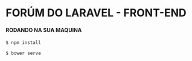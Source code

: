 # FORÚM DO LARAVEL - FRONT-END

#### RODANDO NA SUA MAQUINA

```shell
$ npm install

$ bower serve
```



